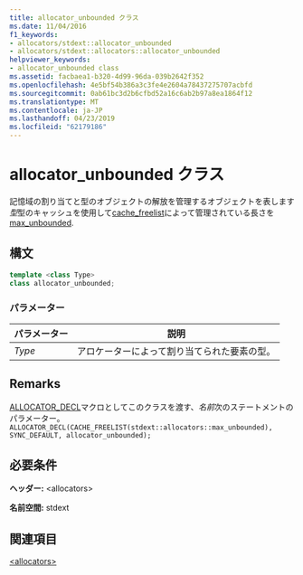 ```yaml
---
title: allocator_unbounded クラス
ms.date: 11/04/2016
f1_keywords:
- allocators/stdext::allocator_unbounded
- allocators/stdext::allocators::allocator_unbounded
helpviewer_keywords:
- allocator_unbounded class
ms.assetid: facbaea1-b320-4d99-96da-039b2642f352
ms.openlocfilehash: 4e5bf54b386a3c3fe4e2604a78437275707acbfd
ms.sourcegitcommit: 0ab61bc3d2b6cfbd52a16c6ab2b97a8ea1864f12
ms.translationtype: MT
ms.contentlocale: ja-JP
ms.lasthandoff: 04/23/2019
ms.locfileid: "62179186"
---
```

# <a name="allocatorunbounded-class"></a>allocator_unbounded クラス

記憶域の割り当てと型のオブジェクトの解放を管理するオブジェクトを表します*型*型のキャッシュを使用して[cache_freelist](../standard-library/cache-freelist-class.md)によって管理されている長さを[max_unbounded](../standard-library/max-unbounded-class.md).

## <a name="syntax"></a>構文

```cpp
template <class Type>
class allocator_unbounded;
```

### <a name="parameters"></a>パラメーター

|パラメーター|説明|
|---------------|-----------------|
|*Type*|アロケーターによって割り当てられた要素の型。|

## <a name="remarks"></a>Remarks

[ALLOCATOR_DECL](../standard-library/allocators-functions.md#allocator_decl)マクロとしてこのクラスを渡す、*名前*次のステートメントのパラメーター。 `ALLOCATOR_DECL(CACHE_FREELIST(stdext::allocators::max_unbounded), SYNC_DEFAULT, allocator_unbounded);`

## <a name="requirements"></a>必要条件

**ヘッダー:** \<allocators>

**名前空間:** stdext

## <a name="see-also"></a>関連項目

[\<allocators>](../standard-library/allocators-header.md)<br/>
